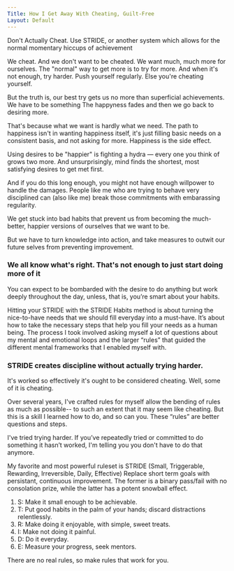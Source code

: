 ```yaml
--- 
Title: How I Get Away With Cheating, Guilt-Free
Layout: Default
---
```

<div class="message">Don't Actually Cheat. Use STRIDE, or another system which allows for the normal momentary 
hiccups of achievement</div>

We cheat. And we don't want to be cheated. We want much, much more for ourselves. 
The "normal" way to get more is to try for more. And when it's not enough, try harder. Push yourself regularly. 
Else you're cheating yourself. 

But the truth is, our best try gets us no more than superficial achievements. We have to be something
The happyness fades and then we go back to desiring more. 

That's because what we want is hardly what we need. The path to happiness isn't in wanting happiness itself, it's just filling 
basic needs on a consistent basis, and not asking for more. Happiness is the side effect. 

Using desires to be "happier" is fighting a hydra —  every one you think of grows two more. 
And unsurprisingly, mind finds the shortest, most satisfying desires to get met first.

And if you do this long enough, you might not have enough willpower to handle the damages. People like me who are 
trying to behave very disciplined can (also like me) break those commitments with embarassing regularity. 

We get stuck into bad habits that prevent us from becoming the much-better, happier versions of ourselves that we want to be.

But we have to turn knowledge into action, and take measures to outwit our future selves from preventing improvement. 

### We all know what's right. That's not enough to just start doing more of it

You can expect to be bombarded with the desire to 
do anything but work deeply throughout the day, unless, that is, you’re smart about your habits.

Hitting your STRIDE with the STRIDE Habits method is about turning the nice-to-have needs that 
we should fill everyday into a must-have. 
It’s about how to take the necessary steps that help you fill your needs as a human being. 
The process I took involved asking myself a lot of questions about my mental and emotional 
loops and the larger “rules” that guided the different mental frameworks that I enabled myself with.

### STRIDE creates discipline without actually trying harder. 

It's worked so effectively it's ought to be considered cheating. Well, some of it is cheating. 

Over several years, I've crafted rules for myself allow the bending of rules as much as possible-- 
to such an extent that it may seem like cheating. 
But this is a skill I learned how to do, and so can you. These “rules” are better questions and steps.

I've tried trying harder. If you’ve repeatedly tried or committed to do something it hasn’t worked, I'm telling you you don't have to do that anymore. 

My favorite and most powerful ruleset is STRIDE (Small, Triggerable, Rewarding, Irreversible, Daily, Effective)
Replace short term goals with persistant, continuous improvement. 
The former  is a binary pass/fail with no consolation prize, while the latter has a potent snowball effect.

1) S: Make it small enough to be achievable.
2) T: Put good habits in the palm of your hands; discard distractions relentlessly. 
2) R: Make doing it enjoyable, with simple, sweet treats. 
3) I: Make not doing it painful.
4) D: Do it everyday.
5) E: Measure your progress, seek mentors. 

There are no real rules, so make rules that work for you.
